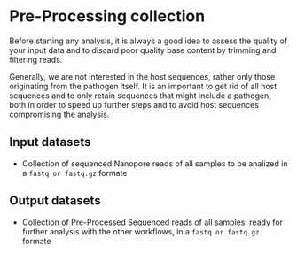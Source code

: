 # Pre-Processing collection

Before starting any analysis, it is always a good idea to assess the quality of your input data and to discard poor quality base content by trimming and filtering reads.

Generally, we are not interested in the host sequences, rather only those originating from the pathogen itself. It is an important to get rid of all host sequences and to only retain sequences that might include a pathogen, both in order to speed up further steps and to avoid host sequences compromising the analysis.

## Input datasets

- Collection of sequenced Nanopore reads of all samples to be analized in a `fastq or fastq.gz` formate

## Output datasets

- Collection of Pre-Processed Sequenced reads of all samples, ready for further analysis with the other workflows, in a `fastq or fastq.gz` formate
